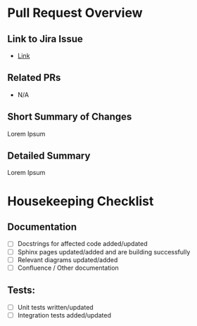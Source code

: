 # Pull Request Overview
## Link to Jira Issue
<!--Substitute the relevant jira issue key in the below URL-->
<!--Append to this list if multiple issues are relevant-->
- [Link](https://resson.atlassian.net/browse/<JIRA_ISSUE_KEY>)

## Related PRs
- N/A

## Short Summary of Changes
<!--Provide a short (one or two sentence) summary of the changes introduced by this PR-->
Lorem Ipsum

## Detailed Summary
<!--Provide any additional details of the PR here-->
Lorem Ipsum

# Housekeeping Checklist
<!-- Check items that have either been completed or are not applicable -->

## Documentation
- [ ] Docstrings for affected code added/updated
- [ ] Sphinx pages updated/added and are building successfully
- [ ] Relevant diagrams updated/added
- [ ] Confluence / Other documentation

## Tests:
- [ ] Unit tests written/updated
- [ ] Integration tests added/updated
